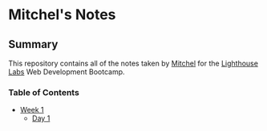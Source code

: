# Mitchel's Notes
## Summary 

This repository contains all of the notes taken by [Mitchel](https://github.com/msarauer) for the [Lighthouse Labs](https://www.lighthouselabs.ca) Web Development Bootcamp.

### Table of Contents
* [Week 1](/Week_1)
  * [Day 1](/Week_1/Day_1)